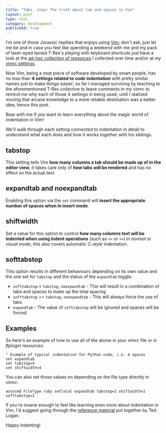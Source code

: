 ```yaml
---
title: "Tabs, stop! The truth about tab and spaces in Vim"
layout: post
type: text
category: development
published: true
---
```

I'm one of those Jurassic reptiles that enjoys using [Vim]; don't ask, just let
me be and in case you feel like spending a weekend with me and my pack of
laser-eyed tamed T-Rex's playing with keyboard shortcuts just have a look at
the [ad-hoc collection of resources](vim-resources) I collected over time and/or
at my [vimrc settings].

Now Vim, being a neat piece of software developed by smart people, has no less
than **4 settings related to code indentation** with pretty similar names just
to make things easier; so far I managed surviving by teaching to the aforementioned
T-Rex collective to leave comments in my vimrc to remind me why each of those 4
settings in being used, until I realized moving that arcane knowledge to a more
reliable destination was a better idea, hence this post.

Bear with me if you want to learn everything about the magic world of
indentation in Vim!

We'll walk through each setting connected to indentation in detail to understand
what each does and how it works together with his siblings.


tabstop
-------

This setting tells Vim
**how many columns a tab should be made up of in the editor view**, it takes
care only of **how tabs will be rendered** and has no effect on the actual text.


expandtab and noexpandtab
-------------------------

Enabling this option via the `set` command will
**insert the appropriate number of spaces when in insert mode**.


shiftwidth
----------

Set a value for this option to control
**how many columns text will be indented when using indent operations**
(such as `<<` or `>>`) in _normal_ or _visual mode_; this also covers automatic
_C-style_ indentation.


softtabstop
-----------

This option results in different behaviours depending on its own value and the
one set for `tabstop` and the status of the `expandtab` toggle:

- `softtabstop` < `tabstop`, `noexpandtab` - This will result in a combination
  of tabs and spaces to make up the total spacing
- `softtabstop` == `tabstop`, `noexpandtab` - This will always force the use of
  tabs
- `expandtab` - The value of `softtabstop` will be ignored and spaces will be
  forced


Examples
--------

So here's an example of how to use all of the above in your _vimrc_ file or in
_ftplugin_ resources:

```vimscript
" Example of typical indentation for Python code, i.e. 4 spaces
set expandtab
set tabstop=4
set shiftwidth=4
```

You can also set those values on depending on the file type directly in _vimrc_:

```vimscript
autocmd FileType ruby setlocal expandtab tabstop=2 shiftwidth=2 softtabstop=2
```

If you're insane enough to feel like learning even more about indentation in
Vim, I'd suggest going through the [reference material] put together by Ted
Logan.

Happy indenting!


[reference material]: http://tedlogan.com/techblog3.html
[vim]: http://www.vim.org
[vim-resources]: https://springpad.com/#!/federico.lox/explore/learningvim/blocks
[vimrc settings]: https://github.com/federico-lox/dotfiles/blob/master/vimrc
